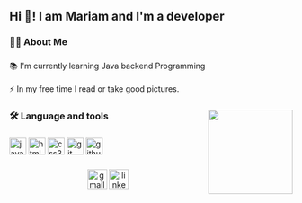 <h2 align="left">Hi 👋! I am Mariam and I'm a developer</h2>

<!-- <div align="left">
<img src="https://github-readme-stats.vercel.app/api?username=maurodesouza&hide_title=false&hide_rank=false&show_icons=true&include_all_commits=true&count_private=true&disable_animations=false&theme=dracula&locale=en&hide_border=false" height="150" alt="stats graph"  />
  <img src="https://github-readme-stats.vercel.app/api/top-langs?username=MariamSalamah&locale=en&hide_title=false&layout=compact&card_width=320&langs_count=5&theme=dracula&hide_border=false" height="150" alt="languages graph" 
</div> -->

###

<h3 align="left">👩‍💻  About Me</h3>

###

<p align="left">📚 I'm currently learning Java backend Programming<br><br>⚡ In my free time I read or take good pictures.</p>

###


<img align="right" height="150" src="https://img.freepik.com/free-vector/cute-woman-working-laptop-with-fire-cartoon-vector-icon-illustration-people-technology-isolated_138676-6250.jpg?t=st=1731490949~exp=1731494549~hmac=0ffb2b853de9b6a0e9397a2261c3cb3430bdc9d396c4b8491db3ce4c59718017&w=740"  />


###

<h3 align="left">🛠 Language and tools</h3>

###

<div align="left">
  <img src="https://cdn.jsdelivr.net/gh/devicons/devicon/icons/java/java-original.svg" height="30" alt="java logo"  />
  <img src="https://cdn.jsdelivr.net/gh/devicons/devicon/icons/html5/html5-original.svg" height="30" alt="html5 logo"  />
  <img src="https://cdn.jsdelivr.net/gh/devicons/devicon/icons/css3/css3-original.svg" height="30" alt="css3 logo"  />
  <img src="https://cdn.jsdelivr.net/gh/devicons/devicon/icons/git/git-original.svg" height="30" alt="git logo"  />
  <img src="https://cdn.jsdelivr.net/gh/devicons/devicon/icons/github/github-original.svg" height="30" alt="github logo"  />
  <!-- 
  <img src="https://cdn.jsdelivr.net/gh/devicons/devicon/icons/angularjs/angularjs-original.svg" height="30" alt="angularjs logo"  />
  <img width="12" />
  <img src="https://cdn.jsdelivr.net/gh/devicons/devicon/icons/mongodb/mongodb-original.svg" height="30" alt="mongodb logo"  />
  <img width="12" />
  <img src="https://cdn.jsdelivr.net/gh/devicons/devicon/icons/postgresql/postgresql-original.svg" height="30" alt="postgresql logo"  />
  <img width="12" />
  <img src="https://cdn.jsdelivr.net/gh/devicons/devicon/icons/spring/spring-original.svg" height="30" alt="spring logo"  />
</div> -->
</div>

###

<div align="center">
 <a href="mailto:mariam.mohamed581@gmail.com"><img src="https://img.shields.io/static/v1?message=Email me&logo=gmail&label=&color=D14836&logoColor=white&labelColor=&style=for-the-badge" height="35" alt="gmail logo"  /></a> 
<!-- <a href="https://mail.google.com/mail/u/?authuser=mariam.mohamed581@gmail.com)"><img src="https://img.shields.io/static/v1?message=Gmail&logo=gmail&label=&color=D14836&logoColor=white&labelColor=&style=for-the-badge" height="35" alt="gmail logo"  /></a>  -->
  <a href="https://www.linkedin.com/in/mariamsalamah"><img src="https://img.shields.io/static/v1?message=LinkedIn&logo=linkedin&label=&color=0077B5&logoColor=white&labelColor=&style=for-the-badge" height="35" alt="linkedin logo"  /></a> 
<!--   <a href=""><img src="https://img.shields.io/static/v1?message=Website&logo=website&label=&color=111&logoColor=white&labelColor=&style=for-the-badge" height="35" alt="website logo"  /></a> 
</div> -->

###



